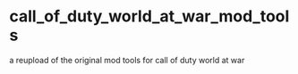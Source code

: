 # call_of_duty_world_at_war_mod_tools
a reupload of the original mod tools for call of duty world at war
